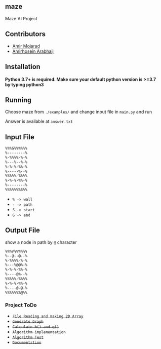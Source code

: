 ## maze

Maze AI Project

## Contributors

* [Amir Mojarad](https://github.com/amirmojarad)
* [Amirhosein Arabhaji](https://github.com/AmirhoseinArabhaji)

## Installation
#### Python 3.7+ is required. Make sure your default python version is >=3.7 by typing python3

## Running 

Choose maze from `./examples/` and change input file in `main.py` and run

Answer is available at `answer.txt`

## Input File

```bash
%%%G%%%%%%
%--------%
%-%%%%-%-%
%---%--%-%
%-%-%-%%-%
%-----%--%
%%%%%-%%%%
%-%-%-%%-%
%--------%
%%%%%%%S%%
```

* `% -> wall`
* `- -> path`
* `S -> start`
* `G -> end`

## Output File
show a node in path by `@` character
```bash
%%%@%%%%%%
%--@--@--%
%-%%%%-%-%
%---%@@%-%
%-%-%-%%-%
%----@%--%
%%%%%-%%%%
%-%-%-%%-%
%----@-@-%
%%%%%%%@%%
```


### Project ToDo

* ~~`File Reading and making 2D Array`~~
* ~~`Generate Graph`~~
* ~~`Calculate h() and g()`~~
* ~~`Algorithm implementation`~~
* ~~`Algorithm Test`~~
* ~~`Documentation`~~
